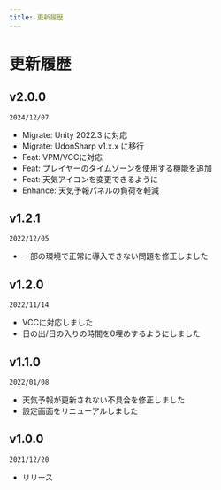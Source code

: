 ```yaml
---
title: 更新履歴
---
```


# 更新履歴

## v2.0.0
`2024/12/07`
- Migrate: Unity 2022.3 に対応
- Migrate: UdonSharp v1.x.x に移行
- Feat: VPM/VCCに対応
- Feat: プレイヤーのタイムゾーンを使用する機能を追加
- Feat: 天気アイコンを変更できるように
- Enhance: 天気予報パネルの負荷を軽減

## v1.2.1
`2022/12/05`  
- 一部の環境で正常に導入できない問題を修正しました

## v1.2.0
`2022/11/14`  
- VCCに対応しました
- 日の出/日の入りの時間を0埋めするようにしました

## v1.1.0
`2022/01/08`  
- 天気予報が更新されない不具合を修正しました
- 設定画面をリニューアルしました

## v1.0.0
`2021/12/20`  
- リリース